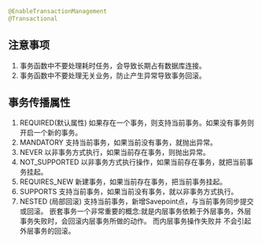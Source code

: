
```java
@EnableTransactionManagement 
@Transactional

```
## 注意事项 
1. 事务函数中不要处理耗时任务，会导致长期占有数据库连接。 
2. 事务函数中不要处理无关业务，防止产生异常导致事务回滚。

## 事务传播属性
1) REQUIRED(默认属性) 如果存在一个事务，则支持当前事务。如果没有事务则开启一个新的事务。 
2) MANDATORY 支持当前事务，如果当前没有事务，就抛出异常。
3) NEVER 以非事务方式执行，如果当前存在事务，则抛出异常。
4) NOT_SUPPORTED 以非事务方式执行操作，如果当前存在事务，就把当前事务挂起。
5) REQUIRES_NEW 新建事务，如果当前存在事务，把当前事务挂起。
6) SUPPORTS 支持当前事务，如果当前没有事务，就以非事务方式执行。
7) NESTED (局部回滚) 支持当前事务，新增Savepoint点，与当前事务同步提交或回滚。 嵌套事务一个非常重要的概念:就是内层事务依赖于外层事务，外层事务失败时，会回滚内层事务所做的动作。 而内层事务操作失败并 不会引起外层事务的回滚。